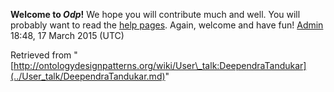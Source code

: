 __Welcome to _Odp_!__ We hope you will contribute much and well. 
You will probably want to read the [help pages](http://ontologydesignpatterns.org/wiki/Help:Contents "Help:Contents"). Again, welcome and have fun! [Admin](../User/ValentinaPresutti.md "User:ValentinaPresutti") 18:48, 17 March 2015 (UTC)





Retrieved from "[http://ontologydesignpatterns.org/wiki/User\_talk:DeependraTandukar](../User_talk/DeependraTandukar.md)"